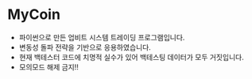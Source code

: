 # MyCoin
- 파이썬으로 만든 업비트 시스템 트레이딩 프로그램입니다.
- 변동성 돌파 전략을 기반으로 응용하였습니다.
- 현재 백테스터 코드에 치명적 실수가 있어 백테스팅 데이터가 모두 거짓입니다.
- 모의모드 해제 금지!!
